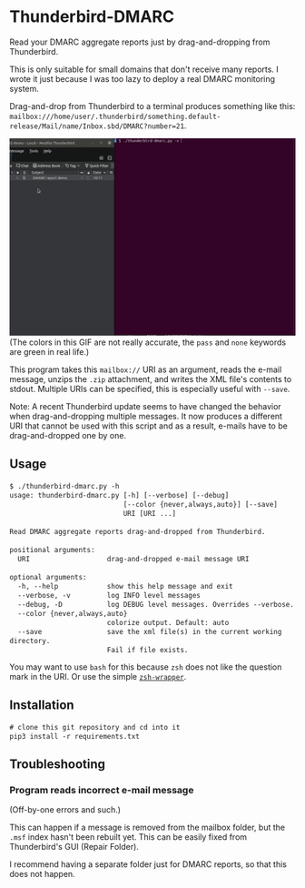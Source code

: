 # Thunderbird-DMARC
Read your DMARC aggregate reports just by drag-and-dropping from Thunderbird.

This is only suitable for small domains that don't receive many reports.
I wrote it just because I was too lazy to deploy a real DMARC monitoring
system.

Drag-and-drop from Thunderbird to a terminal produces something like this:
`mailbox:///home/user/.thunderbird/something.default-release/Mail/name/Inbox.sbd/DMARC?number=21`.

![GIF demonstrating drag-and-drop from Thunderbird](./docs/demo.gif)
(The colors in this GIF are not really accurate, the `pass` and `none`
keywords are green in real life.)

This program takes this `mailbox://` URI as an argument, reads the e-mail
message, unzips the `.zip` attachment, and writes the XML file's contents to
stdout. Multiple URIs can be specified, this is especially useful with
`--save`.

Note: A recent Thunderbird update seems to have changed the behavior when
drag-and-dropping multiple messages. It now produces a different URI that
cannot be used with this script and as a result, e-mails have to be
drag-and-dropped one by one.


## Usage
```console
$ ./thunderbird-dmarc.py -h
usage: thunderbird-dmarc.py [-h] [--verbose] [--debug]
                            [--color {never,always,auto}] [--save]
                            URI [URI ...]

Read DMARC aggregate reports drag-and-dropped from Thunderbird.

positional arguments:
  URI                   drag-and-dropped e-mail message URI

optional arguments:
  -h, --help            show this help message and exit
  --verbose, -v         log INFO level messages
  --debug, -D           log DEBUG level messages. Overrides --verbose.
  --color {never,always,auto}
                        colorize output. Default: auto
  --save                save the xml file(s) in the current working directory.
                        Fail if file exists.
```

You may want to use `bash` for this because `zsh` does not like the question
mark in the URI. Or use the simple [`zsh-wrapper`](./zsh-wrapper).


## Installation
```
# clone this git repository and cd into it
pip3 install -r requirements.txt
```


## Troubleshooting
### Program reads incorrect e-mail message
(Off-by-one errors and such.)

This can happen if a message is removed from the mailbox folder, but the
`.msf` index hasn't been rebuilt yet. This can be easily fixed from
Thunderbird's GUI (Repair Folder).

I recommend having a separate folder just for DMARC reports, so that this does
not happen.
